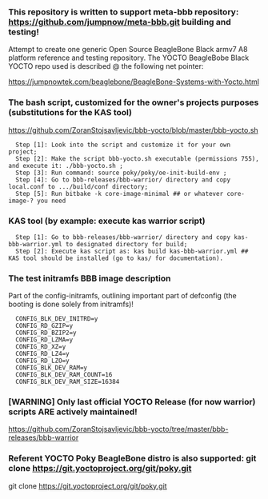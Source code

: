 ### This repository is written to support meta-bbb repository: https://github.com/jumpnow/meta-bbb.git building and testing!
Attempt to create one generic Open Source BeagleBone Black armv7 A8 platform reference and testing repository.
The YOCTO BeagleBobe Black YOCTO repo used is described @ the following net pointer:

https://jumpnowtek.com/beaglebone/BeagleBone-Systems-with-Yocto.html

### The bash script, customized for the owner's projects purposes (substitutions for the KAS tool)

https://github.com/ZoranStojsavljevic/bbb-yocto/blob/master/bbb-yocto.sh
```
  Step [1]: Look into the script and customize it for your own project;
  Step [2]: Make the script bbb-yocto.sh executable (permissions 755), and execute it: ./bbb-yocto.sh ;
  Step [3]: Run command: source poky/poky/oe-init-build-env ;
  Step [4]: Go to bbb-releases/bbb-warrior/ directory and copy local.conf to .../build/conf directory;
  Step [5]: Run bitbake -k core-image-minimal ## or whatever core-image-? you need
```
### KAS tool (by example: execute kas warrior script)
```
  Step [1]: Go to bbb-releases/bbb-warrior/ directory and copy kas-bbb-warrior.yml to designated directory for build;
  Step [2]: Execute kas script as: kas build kas-bbb-warrior.yml ## KAS tool should be installed (go to kas/ for documentation).
```
### The test initramfs BBB image description
 Part of the config-initramfs, outlining important part of defconfig (the booting is done solely from initramfs)!
```
  CONFIG_BLK_DEV_INITRD=y
  CONFIG_RD_GZIP=y
  CONFIG_RD_BZIP2=y
  CONFIG_RD_LZMA=y
  CONFIG_RD_XZ=y
  CONFIG_RD_LZ4=y
  CONFIG_RD_LZO=y
  CONFIG_BLK_DEV_RAM=y
  CONFIG_BLK_DEV_RAM_COUNT=16
  CONFIG_BLK_DEV_RAM_SIZE=16384
```
### [WARNING] Only last official YOCTO Release (for now warrior) scripts ARE actively maintained!

https://github.com/ZoranStojsavljevic/bbb-yocto/tree/master/bbb-releases/bbb-warrior

### Referent YOCTO Poky BeagleBone distro is also supported: git clone https://git.yoctoproject.org/git/poky.git

git clone https://git.yoctoproject.org/git/poky.git
